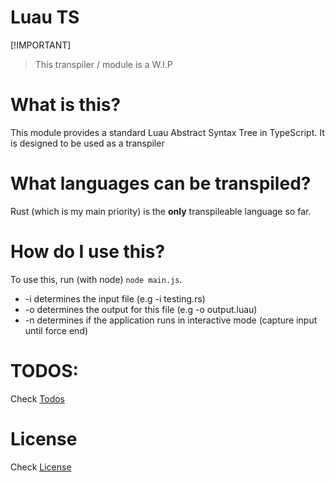 # Luau TS

[!IMPORTANT]
> This transpiler / module is a W.I.P

# What is this?
This module provides a standard Luau Abstract Syntax Tree in TypeScript. It is designed to be used as a transpiler

# What languages can be transpiled?
Rust (which is my main priority) is the **only** transpileable language so far.

# How do I use this?
To use this, run (with node) `node main.js`.
- -i determines the input file (e.g -i testing.rs)
- -o determines the output for this file (e.g -o output.luau)
- -n determines if the application runs in interactive mode (capture input until force end)

# TODOS:
Check [Todos](./TODOS.md)

# License
Check [License](./LICENSE.md)
